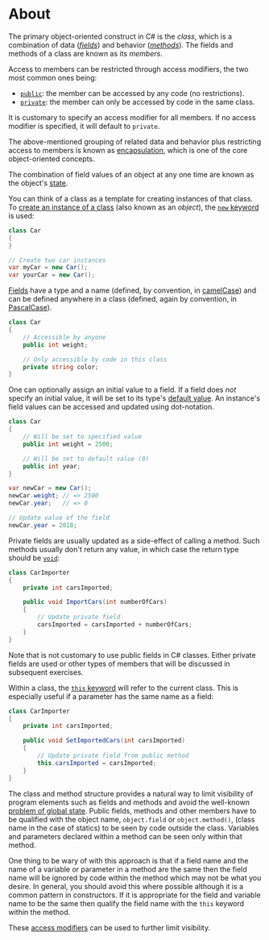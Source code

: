 # About

The primary object-oriented construct in C# is the _class_, which is a combination of data ([_fields_][fields]) and behavior ([_methods_][methods]). The fields and methods of a class are known as its _members_.

Access to members can be restricted through access modifiers, the two most common ones being:

- [`public`][public]: the member can be accessed by any code (no restrictions).
- [`private`][private]: the member can only be accessed by code in the same class.

It is customary to specify an access modifier for all members. If no access modifier is specified, it will default to `private`.

The above-mentioned grouping of related data and behavior plus restricting access to members is known as [encapsulation][encapsulation], which is one of the core object-oriented concepts.

The combination of field values of an object at any one time are known as the object's [state][object-state].

You can think of a class as a template for creating instances of that class. To [create an instance of a class][creating-objects] (also known as an _object_), the [`new` keyword][new] is used:

```csharp
class Car
{
}

// Create two car instances
var myCar = new Car();
var yourCar = new Car();
```

[Fields][fields] have a type and a name (defined, by convention, in [camelCase][camel-case]) and can be defined anywhere in a class (defined, again by convention, in [PascalCase][pascal-case]).

```csharp
class Car
{
    // Accessible by anyone
    public int weight;

    // Only accessible by code in this class
    private string color;
}
```

One can optionally assign an initial value to a field. If a field does _not_ specify an initial value, it will be set to its type's [default value][default-values]. An instance's field values can be accessed and updated using dot-notation.

```csharp
class Car
{
    // Will be set to specified value
    public int weight = 2500;

    // Will be set to default value (0)
    public int year;
}

var newCar = new Car();
newCar.weight; // => 2500
newCar.year;   // => 0

// Update value of the field
newCar.year = 2018;
```

Private fields are usually updated as a side-effect of calling a method. Such methods usually don't return any value, in which case the return type should be [`void`][void]:

```csharp
class CarImporter
{
    private int carsImported;

    public void ImportCars(int numberOfCars)
    {
        // Update private field
        carsImported = carsImported + numberOfCars;
    }
}
```

Note that is not customary to use public fields in C# classes. Either private fields are used or other types of members that will be discussed in subsequent exercises.

Within a class, the [`this` keyword][this] will refer to the current class. This is especially useful if a parameter has the same name as a field:

```csharp
class CarImporter
{
    private int carsImported;

    public void SetImportedCars(int carsImported)
    {
        // Update private field from public method
        this.carsImported = carsImported;
    }
}
```

The class and method structure provides a natural way to limit visibility of program elements such as fields and methods and avoid the well-known [problem of global state][so-global-state-problem]. Public fields, methods and other members have to be qualified with the object name, `object.field` or `object.method()`, (class name in the case of statics) to be seen by code outside the class. Variables and parameters declared within a method can be seen only within that method.

One thing to be wary of with this approach is that if a field name and the name of a variable or parameter in a method are the same then the field name will be ignored by code within the method which may not be what you desire. In general, you should avoid this where possible although it is a common pattern in constructors. If it is appropriate for the field and variable name to be the same then qualify the field name with the `this` keyword within the method.

These [access modifiers][access-modifiers] can be used to further limit visibility.

[fields]: https://docs.microsoft.com/en-us/dotnet/csharp/programming-guide/classes-and-structs/fields
[methods]: https://docs.microsoft.com/en-us/dotnet/csharp/programming-guide/classes-and-structs/methods
[this]: https://docs.microsoft.com/en-us/dotnet/csharp/language-reference/keywords/this
[new]: https://docs.microsoft.com/en-us/dotnet/csharp/language-reference/operators/new-operator
[void]: https://docs.microsoft.com/en-us/dotnet/csharp/language-reference/builtin-types/void
[creating-objects]: https://docs.microsoft.com/en-us/dotnet/csharp/programming-guide/classes-and-structs/classes#creating-objects
[fields]: https://docs.microsoft.com/en-us/dotnet/csharp/programming-guide/classes-and-structs/fields
[public]: https://docs.microsoft.com/en-us/dotnet/csharp/language-reference/keywords/public
[private]: https://docs.microsoft.com/en-us/dotnet/csharp/language-reference/keywords/private
[default-values]: https://docs.microsoft.com/en-us/dotnet/csharp/language-reference/builtin-types/default-values
[camel-case]: https://techterms.com/definition/camelcase
[pascal-case]: https://techterms.com/definition/pascalcase
[encapsulation]: https://docs.microsoft.com/en-us/dotnet/architecture/modern-web-apps-azure/architectural-principles#encapsulation
[visibility]: https://docs.microsoft.com/en-us/cpp/c-language/scope-and-visibility?view=msvc-160
[object-state]: https://cs.stackexchange.com/questions/6536/definition-of-the-state-of-an-object-in-oop
[so-global-state-problem]: https://softwareengineering.stackexchange.com/questions/148108/why-is-global-state-so-evil
[access-modifiers]: https://docs.microsoft.com/en-us/dotnet/csharp/programming-guide/classes-and-structs/access-modifiers

